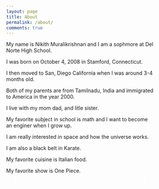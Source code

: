 ```yaml
---
layout: page
title: About
permalink: /about/
comments: true 
---
```




My name is Nikith Muralikrishnan and I am a sophmore at Del Norte High School.

I was born on October 4, 2008 in Stamford, Connecticut.

I then moved to San, Diego California when I was around 3-4 months old.

Both of my parents are from Tamilnadu, India and immigrated to America in the year 2000.

I live with my mom dad, and litle sister.

My favorite subject in school is math and I want to become an enginer when I grow up.

I am really interested in space and how the universe works.

I am also a black belt in Karate.

My favorite cuisine is Italian food.

My favorite show is One Piece.






<div class="slideshow-container">

  <!-- Full-width images with number and caption text -->
  <div class="mySlides fade">
    <div class="numbertext">1 / 8</div>
    <img src="https://tse3.mm.bing.net/th?id=OIP.U1qGjRWlchLM6ZcGS6-yMAHaER&pid=Api&P=0&h=220" style="width:100%">
  </div>

  <div class="mySlides fade">
    <div class="numbertext">2 / 8</div>
    <img src="https://tse1.mm.bing.net/th?id=OIP.T9f23eG6mxoV15s9ZdIKcgAAAA&pid=Api&P=0&h=220" style="width:100%">
  </div>

  <div class="mySlides fade">
    <div class="numbertext">3 / 8</div>
    <img src="https://tse1.mm.bing.net/th?id=OIP.YHufaYYtdq8EtHQRPAx_9QHaE8&pid=Api&P=0&h=220" style="width:100%">
  </div>

  <div class="mySlides fade">
    <div class="numbertext">4 / 8</div>
    <img src="https://image.freepik.com/free-vector/chalkboard-with-math-elements_1411-88.jpg" style="width:100%">
  </div>

  <div class="mySlides fade">
    <div class="numbertext">5 / 8</div>
    <img src="https://images.designtrends.com/wp-content/uploads/2015/12/10064623/Space-Backgrounds15.jpg" style="width:100%">
  </div>

  <div class="mySlides fade">
    <div class="numbertext">6 / 8</div>
    <img src="https://pluspng.com/img-png/karate-black-belt-png-the-black-belt-is-more-than-just-a-symbol-of-accomplishment-it-is-a-way-of-1298.png" style="width:100%">
  </div>

  <div class="mySlides fade">
    <div class="numbertext">7 / 8</div>
    <img src="https://cdn.apartmenttherapy.info/image/upload/f_auto,q_auto:eco/k/Photo/Recipes/2020-10-How-to-Make-the-Easiest-Gnocchi-from-Scratch%20/HT-Gnocchi-From-Scratch-479" style="width:100%">
  </div>

  <div class="mySlides fade">
    <div class="numbertext">8 / 8</div>
    <img src="https://1.bp.blogspot.com/-Awn9T6Cw5Pg/UmrRa71BrfI/AAAAAAAAW5U/wsBlO0_C_j8/s1600/Volume+1+One+Piece.png" style="width:100%">
  </div>

  <!-- Next and previous buttons -->
  <a class="prev" onclick="plusSlides(-1)">&#10094;</a>
  <a class="next" onclick="plusSlides(1)">&#10095;</a>
</div>
<br>

<style>
    * {box-sizing:border-box}

/* Slideshow container */
.slideshow-container {
  max-width: 1000px;
  position: relative;
  margin: auto;
}

/* Hide the images by default */
.mySlides {
  display: none;
}

/* Next & previous buttons */
.prev, .next {
  cursor: pointer;
  position: absolute;
  top: 50%;
  width: auto;
  margin-top: -22px;
  padding: 16px;
  color: white;
  font-weight: bold;
  font-size: 18px;
  transition: 0.6s ease;
  border-radius: 0 3px 3px 0;
  user-select: none;
}

/* Position the "next button" to the right */
.next {
  right: 0;
  border-radius: 3px 0 0 3px;
}

/* On hover, add a black background color with a little bit see-through */
.prev:hover, .next:hover {
  background-color: rgba(0,0,0,0.8);
}


.numbertext {
  color: #f2f2f2;
  font-size: 12px;
  padding: 8px 12px;
  position: absolute;
  top: 0;
}

/* The dots/bullets/indicators */
.dot {
  cursor: pointer;
  height: 15px;
  width: 15px;
  margin: 0 2px;
  background-color: #bbb;
  border-radius: 50%;
  display: inline-block;
  transition: background-color 0.6s ease;
}

.active, .dot:hover {
  background-color: #717171;
}

/* Fading animation */
.fade {
  animation-name: fade;
  animation-duration: 1.5s;
}

@keyframes fade {
  from {opacity: .4}
  to {opacity: 1}
}
</style>

<script>
    let slideIndex = 1;
showSlides(slideIndex);

// Next/previous controls
function plusSlides(n) {
  showSlides(slideIndex += n);
}

// Thumbnail image controls
function currentSlide(n) {
  showSlides(slideIndex = n);
}

function showSlides(n) {
  let i;
  let slides = document.getElementsByClassName("mySlides");
  let dots = document.getElementsByClassName("dot");
  if (n > slides.length) {slideIndex = 1}
  if (n < 1) {slideIndex = slides.length}
  for (i = 0; i < slides.length; i++) {
    slides[i].style.display = "none";
  }
  for (i = 0; i < dots.length; i++) {
    dots[i].className = dots[i].className.replace(" active", "");
  }
  slides[slideIndex-1].style.display = "block";
  dots[slideIndex-1].className += " active";
}
</script>

<script src="https://utteranc.es/client.js"
        repo="1922143/Nikith_student_2025"
        issue-term="pathname"
        theme="github-light"
        crossorigin="anonymous"
        async>
</script>